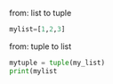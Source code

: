 from: list to tuple
```python
mylist=[1,2,3]
```

from: tuple to list
```python
mytuple = tuple(my_list)
print(mylist
```
